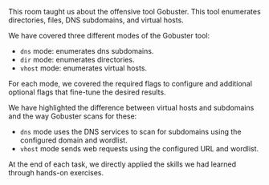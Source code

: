 This room taught us about the offensive tool Gobuster. This tool enumerates directories, files, DNS subdomains, and virtual hosts.

We have covered three different modes of the Gobuster tool:

- `dns` mode: enumerates dns subdomains.
- `dir` mode: enumerates directories.
- `vhost` mode: enumerates virtual hosts.

For each mode, we covered the required flags to configure and additional optional flags that fine-tune the desired results.

We have highlighted the difference between virtual hosts and subdomains and the way Gobuster scans for these:

- `dns` mode uses the DNS services to scan for subdomains using the configured domain and wordlist.
- `vhost` mode sends web requests using the configured URL and wordlist.

At the end of each task, we directly applied the skills we had learned through hands-on exercises.